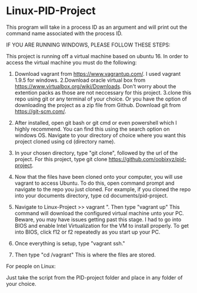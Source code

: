 # Linux-PID-Project


This program will take in a process ID as an argument
and will print out the command name associated with 
the process ID. 


IF YOU ARE RUNNING WINDOWS, PLEASE FOLLOW THESE STEPS:

This project is running off a virtual machine based on ubuntu 16. In order to access the virtual machine you must do the following:

1. Download vagrant from https://www.vagrantup.com/. I used vagrant 1.9.5 for windows.
2.Download oracle virtual box from https://www.virtualbox.org/wiki/Downloads. Don't worry about the extention packs as those are not neccessary for this project.
3.clone this repo using git or any terminal of your choice. Or you have the option of downloading the project as a zip file from Github. Download git from https://git-scm.com/. 
4. After installed, open git bash or git cmd or even powershell which I highly recommend. You can find this using the search option on windows OS. Navigate to your directory of choice where you want this project cloned using cd (directory name).
5. In your chosen directory, type "git clone", followed by the url of the project. For this project, type git clone https://github.com/oobixyz/pid-project.
6. Now that the files have been cloned onto your computer, you will use vagrant to access Ubuntu. To do this, open command prompt and navigate to the repo you just cloned. For example, if you cloned the repo into your documents directory, type cd documents/pid-project.

7. Navigate to Linux-Project >> vagrant ". Then type "vagrant up" This command will download the configured virtual machine unto your PC. Beware, you may have issues getting past this stage. I had to go into BIOS and enable Intel Virtualization for the VM to install properly. To get into BIOS, click f12 or f2 repeatedly as you start up your PC.

8. Once everything is setup, type "vagrant ssh."

9. Then type "cd /vagrant" This is where the files are stored. 



For people on Linux:

Just take the script from the PID-project folder and place in any folder of your choice.